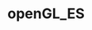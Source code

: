 # openGL_ES
<application>
  <component name="UpdatesConfigurable">
    <enabledExternalComponentSources>
      <item value="Android SDK" />
      <item value="Android SDK" />
    </enabledExternalComponentSources>
    <option name="externalUpdateChannels">
      <map>
        <entry key="Android SDK" value="Stable Channel" />
      </map>
    </option>
    <knownExternalComponentSources>
      <item value="Android SDK" />
    </knownExternalComponentSources>
    <option name="LAST_BUILD_CHECKED" value="AI-183.5429.30.34.5452501" />
    <option name="LAST_TIME_CHECKED" value="1555985794602" />
  </component>
</application>
